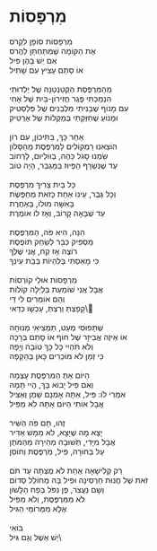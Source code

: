 # מִרְפָּסוֹת

מִרְפָּסוֹת סוֹפָן לִקְרֹס\
אֶת הַקּוֹמָה שֶׁמִּתַּחְתָּן לַהֲרֹס\
אִם יֵשׁ בָּהֶן פִּיל\
אוֹ סָתַם עָצִיץ עִם שָׁתִיל\
\
מֵהַמִּרְפֶּסֶת הַקְּטַנְטַנָּה שֶׁל יַלְדוּתִי\
הִנְמַכְתִּי פֶּגֶר חֲזִירוֹן-בַּיִת שֶׁל אָחִי\
עִם מָנוֹף שֶׁבָּנִיתִי מִלְּבֵנִים שֶׁל פְּלַסְטִיק\
וּמָנוֹעַ שֶׁחִזַּקְתִּי בְּמַקְלוֹת שֶׁל אַרְטִיק\
\
אַחַר כָּךְ, בַּתִּיכוֹן, עִם רוֹן\
הוֹצֵאנוּ רַמְקוֹלִים לַמִּרְפֶּסֶת מֵהַסָּלוֹן\
שַׂמְנוּ סָגֹל כֵּהֶה, בְּווֹלְיוּם, לָרְחוֹב\
עַד שֶׁנִּשְׂרָף הַפְּיוּז בַּמַּגְבֵּר, הָיָה טוֹב\
\
כָּל בַּיִת צָרִיךְ מִרְפֶּסֶת\
וְכָל גֶּבֶר, עֵינוֹ אַחַת כָּזֹאת מְחַפֶּשֶׂת\
בָּאִשָּׁה מוּלוֹ, בָּאַחֶרֶת\
עַד שֶׁבָּאָה קָרוֹב, וְאָז לוֹ אוֹמֶרֶת\
\
הִנֵּה, הִיא פֹּה, הַמִּרְפֶּסֶת\
מַסְפִּיק כְּבָר לְשַׂחֵק תּוֹפֶסֶת\
רוֹצֶה אָז קַח, אֲנִי שֶׁלְּךָ\
כִּי מָאַסְתִּי בְּלִהְיוֹת בְּבַת עֵינְךָ\
\
מִרְפָּסוֹת אוּלַי קוֹרְסוֹת\
אֲבָל אֲנִי שׁוֹמַעַת בְּלַיְלָה קוֹלוֹת\
וְהֵם אוֹמְרִים לִי דַּי\
קָפַצְתְּ וְרַצְתְּ, עַכְשָׁו כְּדַאי\\
\
שֶׁתָּפוּסִי מְעַט, תַּמְצִיאִי מְנוּחָה\
אוֹ אֵיזֶה אֲבִיזָר שֶׁל חוֹף אוֹ סָתַם בְּרָכָה\
וְלֹא תִּהְיִי כָּל כָּךְ טוֹבָה וְיָפָה\
כִּי זְמַן לֹא מוֹכְרִים כָּאן בַּהַקָּפָה\
\
הַיּוֹם אַתְּ הַמִּרְפֶּסֶת עָצְמָה\
וְאִם פִּיל יָבוֹא בָּךְ, הֲיִי תָּמָהּ\
אִמְרִי לוֹ: פִּיל, אַתָּה אָמְנָם שָׁמֵן וְאַצִּיל\
אֲבָל אוֹתִי הַיּוֹם אַתָּה לֹא מַפִּיל\
\
זֶהוּ, תָּם פֹּה הַשִּׁיר\
יָצָא מָה שֶׁיָּצָא, לֹא מַמָּשׁ אַדִּיר\
אֲבָל מִיָּדִי, תְּשׁוּבָה מְהִירָה מֵהַמֹּתֶן\
עַל בַּחוּרָה, פִּיל, מִרְפֶּסֶת וְחוֹסֵן\
\
רַק קְלִישָׁאָה אַחַת לֹא מֻצְּתָה עַד תֹּם\
זֹאת שֶׁל חֲנוּת חַרְסִינָה וּפִיל בָּהּ מְחוֹלֵל סְדוֹם\
וְשָׁם נַעֲצֹר, פֶּן נִפֹּל בְּפַח הַלָּשׁוֹן\
לֹא מִמִּרְפֶּסֶת, וְלֹא מִפִּיל\
אֶלָּא מִמְּרוֹמֵי הַגִּיל\
\
בּוֹאִי\
יֵשׁ אֵשֶׁל וְגַם גִּיל\